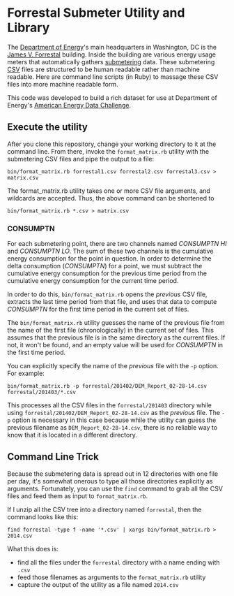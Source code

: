 # Forrestal Submeter Utility and Library #

The [Department of Energy](http://en.wikipedia.org/wiki/United_States_Department_of_Energy)'s main headquarters in Washington, DC is the [James V. Forrestal](http://en.wikipedia.org/wiki/James_V._Forrestal_Building) building. Inside the building are various energy usage meters that automatically gathers [submetering](http://en.wikipedia.org/wiki/Utility_submeter) data. These submetering [CSV](http://en.wikipedia.org/wiki/Comma-separated_values) files are structured to be human readable rather than machine readable. Here are command line scripts (in Ruby) to massage these CSV files into more machine readable form.

This code was developed to build a rich dataset for use at Department of Energy's [American Energy Data Challenge](http://energychallenge.energy.gov/).

## Execute the utility ##

After you clone this repository, change your working directory to it at the command line. From there, invoke the `format_matrix.rb` utility with the submetering CSV files and pipe the output to a file:

````
bin/format_matrix.rb forrestal1.csv forrestal2.csv forrestal3.csv > matrix.csv
````

The format_matrix.rb utility takes one or more CSV file arguments, and wildcards are accepted. Thus, the above command can be shortened to

````
bin/format_matrix.rb *.csv > matrix.csv
````

### CONSUMPTN ###

For each submetering point, there are two channels named *CONSUMPTN HI* and *CONSUMPTN LO*. The sum of these two channels is the cumulative energy consumption for the point in question. In order to determine the delta consumption (*CONSUMPTN*) for a point, we must subtract the cumulative energy consumption for the previous time period from the cumulative energy consumption for the current time period.

In order to do this, ````bin/format_matrix.rb```` opens the _previous_ CSV file, extracts the last time period from that file, and uses that data to compute *CONSUMPTN* for the first time period in the current set of files.

The ````bin/format_matrix.rb```` utility guesses the name of the previous file from the name of the first file (chronologically) in the current set of files. This assumes that the previous file is in the same directory as the current files. If not, it won't be found, and an empty value will be used for *CONSUMPTN* in the first time period.

You can explicitly specify the name of the _previous_ file with the ````-p```` option. For example:

````
bin/format_matrix.rb -p forrestal/201402/DEM_Report_02-28-14.csv forrestal/201403/*.csv
````

This processes all the CSV files in the ````forrestal/201403```` directory while using ````forrestal/201402/DEM_Report_02-28-14.csv```` as the _previous_ file. The ````-p```` option is necessary in this case because while the utility can guess the previous filename as ````DEM_Report_02-28-14.csv````, there is no reliable way to know that it is located in a different directory.


## Command Line Trick ##

Because the submetering data is spread out in 12 directories with one file per day, it's somewhat onerous to type all those directories explicitly as arguments. Fortunately, you can use the ````find```` command to grab all the CSV files and feed them as input to ````format_matrix.rb````.

If I unzip all the CSV tree into a directory named ````forrestal````, then the command looks like this:

````
find forrestal -type f -name '*.csv' | xargs bin/format_matrix.rb > 2014.csv
````

What this does is:

* find all the files under the ````forrestal```` directory with a name ending with ````.csv````
* feed those filenames as arguments to the ````format_matrix.rb```` utility
* capture the output of the utility as a file named ````2014.csv````
